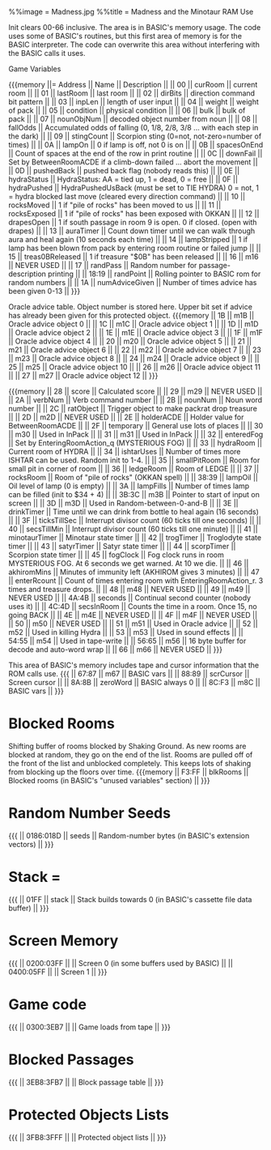 %%image = Madness.jpg
%%title = Madness and the Minotaur RAM Use

Init clears 00-66 inclusive. The area is in BASIC's memory usage. The code uses some of
BASIC's routines, but this first area of memory is for the BASIC interpreter. The code
can overwrite this area without interfering with the BASIC calls it uses. 

 Game Variables 

{{{memory
||= Address || Name             || Description ||
|| 00       || curRoom          || current room ||
|| 01       || lastRoom         || last room ||
|| 02       || dirBits          || direction command bit pattern ||
|| 03       || inpLen           || length of user input ||
|| 04       || weight           || weight of pack ||
|| 05       || condition        || physical condition ||
|| 06       || bulk             || bulk of pack ||
|| 07       || nounObjNum       || decoded object number from noun ||
|| 08       || fallOdds         || Accumulated odds of falling (0, 1/8, 2/8, 3/8 ... with each step in the dark) ||
|| 09       || stingCount       || Scorpion sting (0=not, not-zero=number of times) ||
|| 0A       || lampOn           || 0 if lamp is off, not 0 is on ||
|| 0B       || spacesOnEnd      || Count of spaces at the end of the row in print routine ||
|| 0C       || downFail         || Set by BetweenRoomACDE if a climb-down failed ... abort the movement ||
|| 0D       || pushedBack       || pushed back flag (nobody reads this) ||
|| 0E       || hydraStatus      || HydraStatus: AA = tied up, 1 = dead, 0 = free ||
|| 0F       || hydraPushed      || HydraPushedUsBack (must be set to TIE HYDRA)  0 = not, 1 = hydra blocked last move (cleared every direction command) ||
|| 10       || rocksMoved       || 1 if "pile of rocks" has been moved to us ||
|| 11       || rocksExposed     || 1 if "pile of rocks" has been exposed with OKKAN ||
|| 12       || drapesOpen       || 1 if south passage in room 9 is open. 0 if closed. (open with drapes) ||
|| 13       || auraTimer        || Count down timer until we can walk through aura and heal again (10 seconds each time) ||
|| 14       || lampStripped     || 1 if lamp has been blown from pack by entering room routine or failed jump ||
|| 15       || treas0BReleased  || 1 if treasure "$0B" has been released ||
|| 16       || m16              || NEVER USED ||
|| 17       || randPass         || Random number for passage-description printing ||
|| 18:19    || randPoint        || Rolling pointer to BASIC rom for random numbers ||
|| 1A       || numAdviceGiven   || Number of times advice has been given 0-13 ||
}}}

Oracle advice table. Object number is stored here. Upper bit set if advice has already been given for this
protected object.
{{{memory
|| 1B       || m1B     || Oracle advice object 0  ||
|| 1C       || m1C     || Oracle advice object 1  ||
|| 1D       || m1D     || Oracle advice object 2  ||
|| 1E       || m1E     || Oracle advice object 3  || 
|| 1F       || m1F     || Oracle advice object 4  ||
|| 20       || m20     || Oracle advice object 5  ||
|| 21       || m21     || Oracle advice object 6  ||
|| 22       || m22     || Oracle advice object 7  ||
|| 23       || m23     || Oracle advice object 8  ||
|| 24       || m24     || Oracle advice object 9  ||
|| 25       || m25     || Oracle advice object 10 ||
|| 26       || m26     || Oracle advice object 11 ||
|| 27       || m27     || Oracle advice object 12 ||
}}}

{{{memory
|| 28       || score            || Calculated score ||
|| 29       || m29                 || NEVER USED ||
|| 2A       || verbNum          || Verb command number ||
|| 2B       || nounNum          || Noun word number ||
|| 2C       || ratObject        || Trigger object to make packrat drop treasure ||
|| 2D       || m2D                 || NEVER USED ||
|| 2E       || holderACDE       || Holder value for BetweenRoomACDE ||
|| 2F       || temporary        || General use lots of places ||
|| 30       || m30                 || Used in InPack ||
|| 31       || m31                 || Used in InPack ||
|| 32       || enteredFog       || Set by EnteringRoomAction_q (MYSTERIOUS FOG) ||
|| 33       || hydraRoom        || Current room of HYDRA ||
|| 34       || ishtarUses       || Number of times more ISHTAR can be used. Random init to 1-4. ||
|| 35       || smallPitRoom     || Room for small pit in corner of room ||
|| 36       || ledgeRoom        || Room of LEDGE ||
|| 37       || rocksRoom        || Room of "pile of rocks" (OKKAN spell) ||
|| 38:39    || lampOil          || Oil level of lamp (0 is empty) ||
|| 3A       || lampFills        || Number of times lamp can be filled (init to $34 + 4) ||
|| 3B:3C    || m3B                 || Pointer to start of input on screen ||
|| 3D       || m3D                 || Used in Random-between-0-and-B ||
|| 3E       || drinkTimer       || Time until we can drink from bottle to heal again (16 seconds) ||
|| 3F       || ticksTillSec     || Interrupt divisor count (60 ticks till one seconds) ||
|| 40       || secsTillMin      || Interrupt divisor count (60 ticks till one minute) ||
|| 41       || minotaurTimer    || Minotaur state timer ||
|| 42       || trogTimer        || Troglodyte state timer ||
|| 43       || satyrTimer       || Satyr state timer ||
|| 44       || scorpTimer       || Scorpion state timer ||
|| 45       || fogClock         || Fog clock runs in room MYSTERIOUS FOG. At 6 seconds we get warned. At 10 we die. ||
|| 46       || akhiromMins      || Minutes of immunity left (AKHIROM gives 3 minutes) ||
|| 47       || enterRcount      || Count of times entering room with EnteringRoomAction_r. 3 times and treasure drops. ||
|| 48       || m48                 || NEVER USED ||
|| 49       || m49                 || NEVER USED ||
|| 4A:4B    || seconds          || Continual second counter (nobody uses it) ||
|| 4C:4D    || secsInRoom       || Counts the time in a room. Once 15, no going BACK ||
|| 4E       || m4E                 || NEVER USED ||
|| 4F       || m4F                 || NEVER USED ||
|| 50       || m50                 || NEVER USED ||
|| 51       || m51                 || Used in Oracle advice ||
|| 52       || m52                 || Used in killing Hydra ||
|| 53       || m53                 || Used in sound effects ||
|| 54:55    || m54                 || Used in tape-write ||
|| 56:65    || m56                 || 16 byte buffer for decode and auto-word wrap ||
|| 66       || m66                 || NEVER USED ||
}}}

This area of BASIC's memory includes tape and cursor information
that the ROM calls use.
{{{ 
|| 67:87    || m67          || BASIC vars ||
|| 88:89    || scrCursor || Screen cursor ||
|| 8A:8B    || zeroWord  || BASIC always 0 ||
|| 8C:F3    || m8C          || BASIC vars ||
}}}

# Blocked Rooms 

Shifting buffer of rooms blocked by Shaking Ground.
As new rooms are blocked at random, they go on the
end of the list. Rooms are pulled off of the front
of the list and unblocked completely. This keeps
lots of shaking from blocking up the floors over
time.
{{{memory
|| F3:FF     || blkRooms   || Blocked rooms (in BASIC's "unused variables" section) ||
}}}

# Random Number Seeds

{{{
|| 0186:018D || seeds || Random-number bytes (in BASIC's extension vectors) ||
}}}

# Stack =
{{{
|| 01FF   || stack  || Stack builds towards 0 (in BASIC's cassette file data buffer) ||
}}}

# Screen Memory
{{{
|| 0200:03FF || || Screen 0 (in some buffers used by BASIC) ||
|| 0400:05FF || || Screen 1 ||
}}}

# Game code 

{{{
|| 0300:3EB7 || || Game loads from tape ||
}}}

# Blocked Passages

{{{
|| 3EB8:3FB7 || || Block passage table ||
}}}

# Protected Objects Lists

{{{
|| 3FB8:3FFF || || Protected object lists ||
}}}
